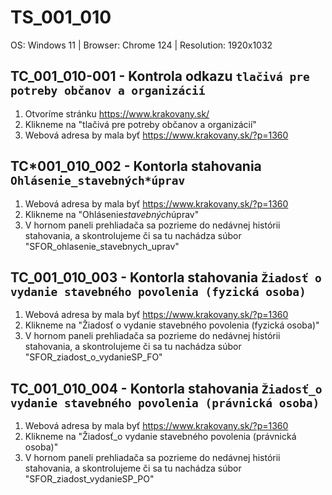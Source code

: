 # TS_001_010

OS: Windows 11 | Browser: Chrome 124 | Resolution: 1920x1032

## TC_001_010-001 - Kontrola odkazu `tlačivá pre potreby občanov a organizácií`

1. Otvoríme stránku https://www.krakovany.sk/
2. Klikneme na "tlačivá pre potreby občanov a organizácií"
3. Webová adresa by mala byť https://www.krakovany.sk/?p=1360

## TC*001_010_002 - Kontorla stahovania `Ohlásenie_stavebných*úprav`

1. Webová adresa by mala byť https://www.krakovany.sk/?p=1360
2. Klikneme na "Ohlásenie*stavebných*úprav"
3. V hornom paneli prehliadača sa pozrieme do nedávnej histórii stahovania, a skontrolujeme či sa tu nachádza súbor "SFOR_ohlasenie_stavebnych_uprav"

## TC_001_010_003 - Kontorla stahovania `Žiadosť o vydanie stavebného povolenia (fyzická osoba)`

1. Webová adresa by mala byť https://www.krakovany.sk/?p=1360
2. Klikneme na "Žiadosť o vydanie stavebného povolenia (fyzická osoba)"
3. V hornom paneli prehliadača sa pozrieme do nedávnej histórii stahovania, a skontrolujeme či sa tu nachádza súbor "SFOR_ziadost_o_vydanieSP_FO"

## TC_001_010_004 - Kontorla stahovania `Žiadosť_o vydanie stavebného povolenia (právnická osoba)`

1. Webová adresa by mala byť https://www.krakovany.sk/?p=1360
2. Klikneme na "Žiadosť_o vydanie stavebného povolenia (právnická osoba)"
3. V hornom paneli prehliadača sa pozrieme do nedávnej histórii stahovania, a skontrolujeme či sa tu nachádza súbor "SFOR_ziadost_vydanieSP_PO"
